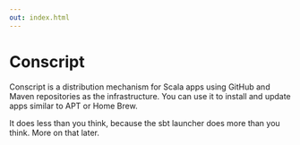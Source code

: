 ```yaml
---
out: index.html
---
```


Conscript
=========

Conscript is a distribution mechanism for Scala apps using GitHub and Maven repositories as the infrastructure. You can use it to install and update apps similar to APT or Home Brew.

It does less than you think, because the sbt launcher does more than you think. More on that later.
